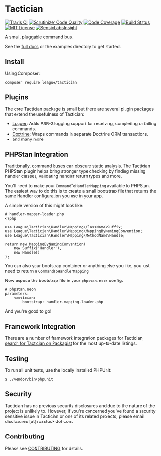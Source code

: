 # Tactician

[![Travis CI](https://api.travis-ci.org/thephpleague/tactician.svg?branch=master)](https://travis-ci.org/thephpleague/tactician)
[![Scrutinizer Code Quality](https://scrutinizer-ci.com/g/thephpleague/tactician/badges/quality-score.png?b=master)](https://scrutinizer-ci.com/g/thephpleague/tactician/?branch=master)
[![Code Coverage](https://scrutinizer-ci.com/g/thephpleague/tactician/badges/coverage.png?b=master)](https://scrutinizer-ci.com/g/thephpleague/tactician/?branch=master)
[![Build Status](https://scrutinizer-ci.com/g/thephpleague/tactician/badges/build.png?b=master)](https://scrutinizer-ci.com/g/thephpleague/tactician/build-status/master)
[![MIT License](https://img.shields.io/badge/license-MIT-brightgreen.svg)](https://github.com/thephpleague/tactician/blob/master/LICENSE)
[![SensioLabsInsight](https://insight.sensiolabs.com/projects/54275a78-bc70-4bb3-9ac4-4eee700c6a1c/small.png)](https://insight.sensiolabs.com/projects/54275a78-bc70-4bb3-9ac4-4eee700c6a1c)

A small, pluggable command bus.

See the [full docs](http://tactician.thephpleague.com) or the examples directory to get started.

## Install

Using Composer:

`composer require league/tactician`

## Plugins
The core Tactician package is small but there are several plugin packages that extend the usefulness of Tactician:

- [Logger](https://github.com/thephpleague/tactician-logger): Adds PSR-3 logging support for receiving, completing or failing commands.
- [Doctrine](https://github.com/thephpleague/tactician-doctrine): Wraps commands in separate Doctrine ORM transactions.
- [and many more](https://packagist.org/search/?q=tactician)

## PHPStan Integration

Traditionally, command buses can obscure static analysis. The Tactician PHPStan plugin helps bring stronger type checking by finding missing handler classes, validating handler return types and more.

You'll need to make your `CommandToHandlerMapping` available to PHPStan. The easiest way to do this is to create a small bootstrap file that returns the same Handler configuration you use in your app. 

A simple version of this might look like:

~~~
# handler-mapper-loader.php
<?php

use League\Tactician\Handler\Mapping\ClassName\Suffix;
use League\Tactician\Handler\Mapping\MappingByNamingConvention;
use League\Tactician\Handler\Mapping\MethodName\Handle;

return new MappingByNamingConvention(
    new Suffix('Handler'),
    new Handle()
);
~~~

You can also your bootstrap container or anything else you like, you just need to return a `CommandToHandlerMapping`.

Now expose the bootstrap file in your `phpstan.neon` config. 

~~~
# phpstan.neon
parameters:
    tactician:
        bootstrap: handler-mapping-loader.php
~~~

And you're good to go!

## Framework Integration
There are a number of framework integration packages for Tactician, [search for Tactician on Packagist](https://packagist.org/search/?q=tactician) for the most up-to-date listings.

## Testing
To run all unit tests, use the locally installed PHPUnit:

~~~
$ ./vendor/bin/phpunit
~~~

## Security
Tactician has no previous security disclosures and due to the nature of the project is unlikely to. However, if you're concerned you've found a security sensitive issue in Tactician or one of its related projects, please email disclosures [at] rosstuck dot com.

## Contributing

Please see [CONTRIBUTING](CONTRIBUTING.md) for details.
